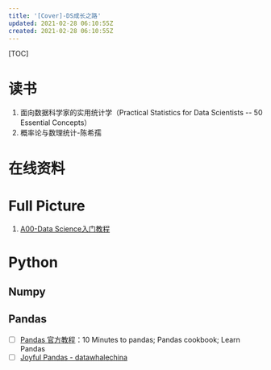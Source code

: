 ```yaml
---
title: '[Cover]-DS成长之路'
updated: 2021-02-28 06:10:55Z
created: 2021-02-28 06:10:55Z
---
```


[TOC]

# 读书
1. 面向数据科学家的实用统计学（Practical Statistics for Data Scientists -- 50 Essential Concepts）
2. 概率论与数理统计-陈希孺

# 在线资料


# Full Picture
1. [A00-Data Science入门教程](https://www.kesci.com/home/project/5c2e0fe1de91c5002cadfe69)

# Python
## Numpy

## Pandas
- [ ] [Pandas 官方教程](https://www.gitbook.com/book/wizardforcel/pandas-official-tut-zh)：10 Minutes to pandas; Pandas cookbook; Learn Pandas
- [ ] [Joyful Pandas - datawhalechina]([https://nbviewer.jupyter.org/github/datawhalechina/joyful-pandas/tree/master/](https://nbviewer.jupyter.org/github/datawhalechina/joyful-pandas/tree/master/)
)
